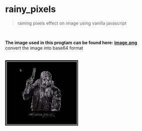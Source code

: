 # rainy_pixels
>raining pixels effect on image using vanilla javascript 
<br>

**The image used in this progtam can be found here: [image.png](.image.png)**<br>
convert the image into base64 format <br>
<br>

![Alt Text](./image.gif)
